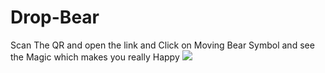 # Drop-Bear
Scan The QR and open the link and Click on Moving Bear Symbol and see the Magic which makes you really Happy
<img src="https://www.google.com/logos/fnbx/drop_bears/kp/lm.gif">
